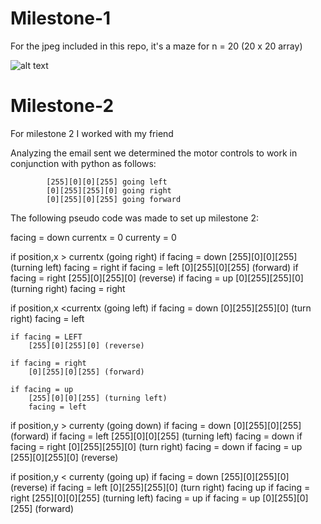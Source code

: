 # Milestone-1

For the jpeg included in this repo, it's a maze for n = 20  (20 x 20 array)

![alt text](https://github.com/Rabaya123/Module-2/blob/main/milestone_1.jpg?raw=true)

# Milestone-2

For milestone 2 I worked with my friend

Analyzing the email sent we determined the motor controls to work in conjunction with python as follows:

            [255][0][0][255] going left
            [0][255][255][0] going right
            [0][255][0][255] going forward
            
The following pseudo code was made to set up milestone 2:

facing = down
currentx = 0
currenty = 0

if position,x > currentx  (going right)
    if facing = down 
            [255][0][0][255] (turning left)
            facing = right
    if facing = left 
            [0][255][0][255] (forward)
    if facing = right
            [255][0][255][0] (reverse)
    if facing = up
            [0][255][255][0] (turning right)
            facing = right

if position,x <currentx  (going left)
    if facing = down 
        [0][255][255][0] (turn right)
        facing = left 

    if facing = LEFT
        [255][0][255][0] (reverse)

    if facing = right 
        [0][255][0][255] (forward)

    if facing = up 
        [255][0][0][255] (turning left)
        facing = left 

if position,y > currenty  (going down)
    if facing = down 
            [0][255][0][255] (forward)
    if facing = left 
            [255][0][0][255] (turning left)
            facing = down
    if facing = right
            [0][255][255][0] (turn right)
            facing = down
    if facing = up
            [255][0][255][0] (reverse)
            
if position,y < currenty  (going up)
    if facing = down 
            [255][0][255][0] (reverse)
    if facing = left 
            [0][255][255][0] (turn right)
            facing up
    if facing = right
            [255][0][0][255] (turning left)
            facing = up
    if facing = up
            [0][255][0][255] (forward)
